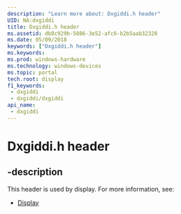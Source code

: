 ```yaml
---
description: "Learn more about: Dxgiddi.h header"
UID: NA:dxgiddi
title: Dxgiddi.h header
ms.assetid: db8c929b-5086-3e52-afc6-b2b5aab32328
ms.date: 05/09/2018
keywords: ["Dxgiddi.h header"]
ms.keywords: 
ms.prod: windows-hardware
ms.technology: windows-devices
ms.topic: portal
tech.root: display
f1_keywords:
 - dxgiddi
 - dxgiddi/dxgiddi
api_name:
 - dxgiddi
---
```


# Dxgiddi.h header


## -description

This header is used by display. For more information, see:

- [Display](../_display/index.md)

